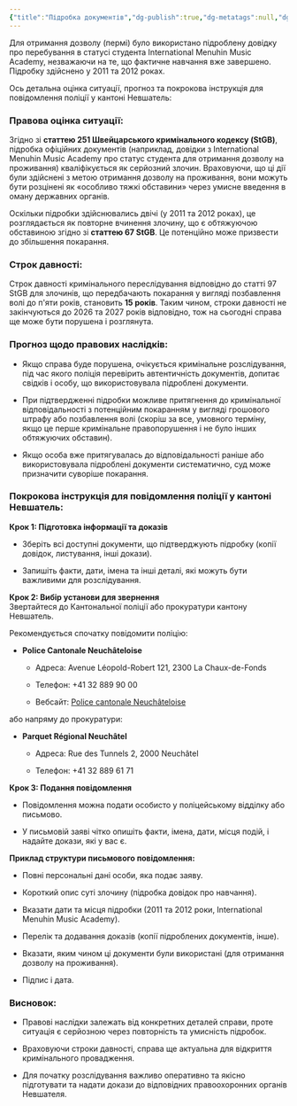 ```yaml
---
{"title":"Підробка документів","dg-publish":true,"dg-metatags":null,"dg-home":null,"permalink":"/ukrayinskoyu/pidrobku-dokumentiv/","dgPassFrontmatter":true,"noteIcon":""}
---
```


Для отримання дозволу (пермі) було використано підроблену довідку про перебування в статусі студента International Menuhin Music Academy, незважаючи на те, що фактичне навчання вже завершено. Підробку здійснено у 2011 та 2012 роках.

Ось детальна оцінка ситуації, прогноз та покрокова інструкція для повідомлення поліції у кантоні Невшатель:

### Правова оцінка ситуації:

Згідно зі **статтею 251 Швейцарського кримінального кодексу (StGB)**, підробка офіційних документів (наприклад, довідки з International Menuhin Music Academy про статус студента для отримання дозволу на проживання) кваліфікується як серйозний злочин. Враховуючи, що ці дії були здійснені з метою отримання дозволу на проживання, вони можуть бути розцінені як «особливо тяжкі обставини» через умисне введення в оману державних органів.

Оскільки підробки здійснювались двічі (у 2011 та 2012 роках), це розглядається як повторне вчинення злочину, що є обтяжуючою обставиною згідно зі **статтею 67 StGB**. Це потенційно може призвести до збільшення покарання.

### Строк давності:

Строк давності кримінального переслідування відповідно до статті 97 StGB для злочинів, що передбачають покарання у вигляді позбавлення волі до п'яти років, становить **15 років**. Таким чином, строки давності не закінчуються до 2026 та 2027 років відповідно, тож на сьогодні справа ще може бути порушена і розглянута.

### Прогноз щодо правових наслідків:

- Якщо справа буде порушена, очікується кримінальне розслідування, під час якого поліція перевірить автентичність документів, допитає свідків і особу, що використовувала підроблені документи.
    
- При підтвердженні підробки можливе притягнення до кримінальної відповідальності з потенційним покаранням у вигляді грошового штрафу або позбавлення волі (скоріш за все, умовного терміну, якщо це перше кримінальне правопорушення і не було інших обтяжуючих обставин).
    
- Якщо особа вже притягувалась до відповідальності раніше або використовувала підроблені документи систематично, суд може призначити суворіше покарання.
    

### Покрокова інструкція для повідомлення поліції у кантоні Невшатель:

**Крок 1: Підготовка інформації та доказів**

- Зберіть всі доступні документи, що підтверджують підробку (копії довідок, листування, інші докази).
    
- Запишіть факти, дати, імена та інші деталі, які можуть бути важливими для розслідування.
    

**Крок 2: Вибір установи для звернення**  
Звертайтеся до Кантональної поліції або прокуратури кантону Невшатель.

Рекомендується спочатку повідомити поліцію:

- **Police Cantonale Neuchâteloise**
    
    - Адреса: Avenue Léopold-Robert 121, 2300 La Chaux-de-Fonds
        
    - Телефон: +41 32 889 90 00
        
    - Вебсайт: [Police cantonale Neuchâteloise](https://www.ne.ch/autorites/DESC/PONE/Pages/accueil.aspx)
        

або напряму до прокуратури:

- **Parquet Régional Neuchâtel**
    
    - Адреса: Rue des Tunnels 2, 2000 Neuchâtel
        
    - Телефон: +41 32 889 61 71
        

**Крок 3: Подання повідомлення**

- Повідомлення можна подати особисто у поліцейському відділку або письмово.
    
- У письмовій заяві чітко опишіть факти, імена, дати, місця подій, і надайте докази, які у вас є.
    

**Приклад структури письмового повідомлення:**

- Повні персональні дані особи, яка подає заяву.
    
- Короткий опис суті злочину (підробка довідок про навчання).
    
- Вказати дати та місця підробки (2011 та 2012 роки, International Menuhin Music Academy).
    
- Перелік та додавання доказів (копії підроблених документів, інше).
    
- Вказати, яким чином ці документи були використані (для отримання дозволу на проживання).
    
- Підпис і дата.


### Висновок:

- Правові наслідки залежать від конкретних деталей справи, проте ситуація є серйозною через повторність та умисність підробок.
    
- Враховуючи строки давності, справа ще актуальна для відкриття кримінального провадження.
    
- Для початку розслідування важливо оперативно та якісно підготувати та надати докази до відповідних правоохоронних органів Невшателя.

